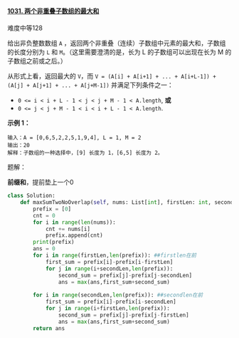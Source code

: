 #### [1031. 两个非重叠子数组的最大和](https://leetcode.cn/problems/maximum-sum-of-two-non-overlapping-subarrays/)

难度中等128

给出非负整数数组 `A` ，返回两个非重叠（连续）子数组中元素的最大和，子数组的长度分别为 `L` 和 `M`。（这里需要澄清的是，长为 L 的子数组可以出现在长为 M 的子数组之前或之后。）

从形式上看，返回最大的 `V`，而 `V = (A[i] + A[i+1] + ... + A[i+L-1]) + (A[j] + A[j+1] + ... + A[j+M-1])` 并满足下列条件之一：

 

- `0 <= i < i + L - 1 < j < j + M - 1 < A.length`, **或**
- `0 <= j < j + M - 1 < i < i + L - 1 < A.length`.

 

**示例 1：**

```
输入：A = [0,6,5,2,2,5,1,9,4], L = 1, M = 2
输出：20
解释：子数组的一种选择中，[9] 长度为 1，[6,5] 长度为 2。
```



题解：

**前缀和**，提前垫上一个0

```python
class Solution:
    def maxSumTwoNoOverlap(self, nums: List[int], firstLen: int, secondLen: int) -> int:
        prefix = [0]
        cnt = 0
        for i in range(len(nums)):
            cnt += nums[i]
            prefix.append(cnt)
        print(prefix)
        ans = 0
        for i in range(firstLen,len(prefix)): ##firstlen在前
            first_sum = prefix[i]-prefix[i-firstLen]
            for j in range(i+secondLen,len(prefix)):
                second_sum = prefix[j]-prefix[j-secondLen]
                ans = max(ans,first_sum+second_sum)
        
        for i in range(secondLen,len(prefix)): ##secondlen在前
            first_sum = prefix[i]-prefix[i-secondLen]
            for j in range(i+firstLen,len(prefix)):
                second_sum = prefix[j]-prefix[j-firstLen]
                ans = max(ans,first_sum+second_sum)
        return ans
```

